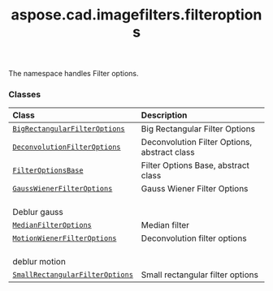 ﻿---
title: aspose.cad.imagefilters.filteroptions
second_title: Aspose.CAD for Python via .NET API References
description: 
type: docs
weight: 10
url: /python-net/aspose.cad.imagefilters.filteroptions/
is_root: false
---

The namespace handles Filter options.

### Classes
| Class | Description |
| :- | :- |
| [`BigRectangularFilterOptions`](/cad/python-net/aspose.cad.imagefilters.filteroptions/bigrectangularfilteroptions) | Big Rectangular Filter Options |
| [`DeconvolutionFilterOptions`](/cad/python-net/aspose.cad.imagefilters.filteroptions/deconvolutionfilteroptions) | Deconvolution Filter Options, abstract class |
| [`FilterOptionsBase`](/cad/python-net/aspose.cad.imagefilters.filteroptions/filteroptionsbase) | Filter Options Base, abstract class |
| [`GaussWienerFilterOptions`](/cad/python-net/aspose.cad.imagefilters.filteroptions/gausswienerfilteroptions) | Gauss Wiener Filter Options<br/>Deblur gauss |
| [`MedianFilterOptions`](/cad/python-net/aspose.cad.imagefilters.filteroptions/medianfilteroptions) | Median filter |
| [`MotionWienerFilterOptions`](/cad/python-net/aspose.cad.imagefilters.filteroptions/motionwienerfilteroptions) | Deconvolution filter options<br/>deblur motion |
| [`SmallRectangularFilterOptions`](/cad/python-net/aspose.cad.imagefilters.filteroptions/smallrectangularfilteroptions) | Small rectangular filter options |


